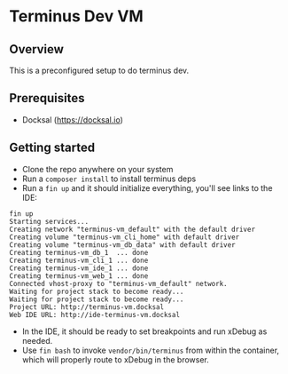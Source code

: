 # Terminus Dev VM
## Overview
This is a preconfigured setup to do terminus dev.

## Prerequisites
- Docksal (https://docksal.io)

## Getting started
- Clone the repo anywhere on your system
- Run a `composer install` to install terminus deps
- Run a `fin up` and it should initialize everything, you'll see links to the IDE:
```
fin up
Starting services...
Creating network "terminus-vm_default" with the default driver
Creating volume "terminus-vm_cli_home" with default driver
Creating volume "terminus-vm_db_data" with default driver
Creating terminus-vm_db_1  ... done
Creating terminus-vm_cli_1 ... done
Creating terminus-vm_ide_1 ... done
Creating terminus-vm_web_1 ... done
Connected vhost-proxy to "terminus-vm_default" network.
Waiting for project stack to become ready...
Waiting for project stack to become ready...
Project URL: http://terminus-vm.docksal
Web IDE URL: http://ide-terminus-vm.docksal

```
- In the IDE, it should be ready to set breakpoints and run xDebug as needed. 
- Use `fin bash` to invoke `vendor/bin/terminus` from within the container, which will properly route to xDebug in the browser.